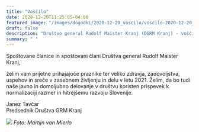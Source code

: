 ```yaml
---
title: "Voščilo" 
date: 2020-12-20T11:25:05-04:00
featured_image: "/images/dogodki/2020-12-20_voscilo/voscilo-2020-12-20_02.jpg"
draft: false
description: "Društvo general Rudolf Maister Kranj (DGRM Kranj) - voščilo 2020"
summary: " "
---
```


Spoštovane članice in spoštovani člani Društva general Rudolf Maister Kranj,

želim vam prijetne prihajajoče praznike ter veliko zdravja, zadovoljstva, uspehov in sreče v zasebnem življenju in  delu v letu 2021. Želim, da bo tudi naše javno in domoljubno delovanje v društvu koristen prispevek k normalizaciji razmer in hitrejšemu razvoju Slovenije.

Janez Tavčar  
Predsednik Društva GRM Kranj

![](/images/dogodki/2020-12-20_voscilo/voscilo-2020-12-20_01.jpg " ")
*Foto: Martijn van Mierlo*